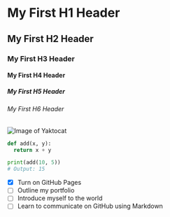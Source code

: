 # My First H1 Header

## My First H2 Header

### My First H3 Header

#### My First H4 Header

##### My First H5 Header

###### My First H6 Header

![Image of Yaktocat](https://octodex.github.com/images/yaktocat.png)

```python
def add(x, y):
  return x + y

print(add(10, 5))
# Output: 15
```

- [X]  Turn on GitHub Pages
- [ ]  Outline my portfolio
- [ ]  Introduce myself to the world
- [ ]  Learn to communicate on GitHub using Markdown
